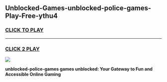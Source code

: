 
## Unblocked-Games-unblocked-police-games-Play-Free-ythu4
<h3>
<a href="https://premium76.site?title=unblocked-police-games&ref=15A">CLICK TO PLAY</a></h3>
<hr>

<h3>
<a href="https://premium76.site?title=unblocked-police-games&ref=15A">CLICK 2 PLAY</a>
  
</h3>

<a href="https://premium76.site?title=unblocked-police-games&ref=15A"><img src="https://clearcache.store/games.png"></a>


**unblocked-police-games games unblocked: Your Gateway to Fun and Accessible Online Gaming**
